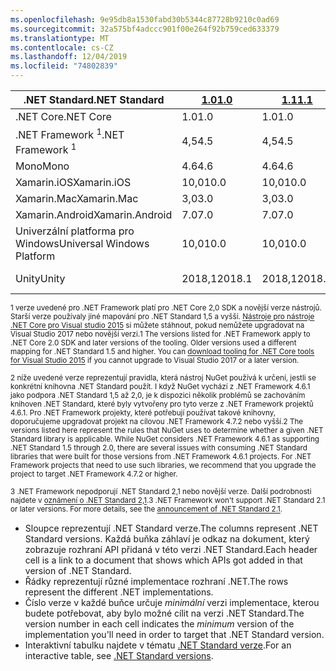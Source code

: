 ```yaml
---
ms.openlocfilehash: 9e95db8a1530fabd30b5344c87728b9210c0ad69
ms.sourcegitcommit: 32a575bf4adccc901f00e264f92b759ced633379
ms.translationtype: MT
ms.contentlocale: cs-CZ
ms.lasthandoff: 12/04/2019
ms.locfileid: "74802839"
---
```

| <span data-ttu-id="d3242-101">.NET Standard</span><span class="sxs-lookup"><span data-stu-id="d3242-101">.NET Standard</span></span>              | <span data-ttu-id="d3242-102">[1.0]</span><span class="sxs-lookup"><span data-stu-id="d3242-102">[1.0]</span></span>  | <span data-ttu-id="d3242-103">[1.1]</span><span class="sxs-lookup"><span data-stu-id="d3242-103">[1.1]</span></span>  | <span data-ttu-id="d3242-104">[1.2]</span><span class="sxs-lookup"><span data-stu-id="d3242-104">[1.2]</span></span> | <span data-ttu-id="d3242-105">[1.3]</span><span class="sxs-lookup"><span data-stu-id="d3242-105">[1.3]</span></span> | <span data-ttu-id="d3242-106">[1.4]</span><span class="sxs-lookup"><span data-stu-id="d3242-106">[1.4]</span></span> | <span data-ttu-id="d3242-107">[1,5]</span><span class="sxs-lookup"><span data-stu-id="d3242-107">[1.5]</span></span>              | <span data-ttu-id="d3242-108">[1.6]</span><span class="sxs-lookup"><span data-stu-id="d3242-108">[1.6]</span></span>              | <span data-ttu-id="d3242-109">[2.0]</span><span class="sxs-lookup"><span data-stu-id="d3242-109">[2.0]</span></span>               | <span data-ttu-id="d3242-110">[2,1]</span><span class="sxs-lookup"><span data-stu-id="d3242-110">[2.1]</span></span> |
|----------------------------|--------|--------|-------|-------|-------|--------------------|--------------------|---------------------|---------------------
| <span data-ttu-id="d3242-111">.NET Core</span><span class="sxs-lookup"><span data-stu-id="d3242-111">.NET Core</span></span>                  | <span data-ttu-id="d3242-112">1.0</span><span class="sxs-lookup"><span data-stu-id="d3242-112">1.0</span></span>    | <span data-ttu-id="d3242-113">1.0</span><span class="sxs-lookup"><span data-stu-id="d3242-113">1.0</span></span>    | <span data-ttu-id="d3242-114">1.0</span><span class="sxs-lookup"><span data-stu-id="d3242-114">1.0</span></span>   | <span data-ttu-id="d3242-115">1.0</span><span class="sxs-lookup"><span data-stu-id="d3242-115">1.0</span></span>   | <span data-ttu-id="d3242-116">1.0</span><span class="sxs-lookup"><span data-stu-id="d3242-116">1.0</span></span>   | <span data-ttu-id="d3242-117">1.0</span><span class="sxs-lookup"><span data-stu-id="d3242-117">1.0</span></span>                | <span data-ttu-id="d3242-118">1.0</span><span class="sxs-lookup"><span data-stu-id="d3242-118">1.0</span></span>                | <span data-ttu-id="d3242-119">2.0</span><span class="sxs-lookup"><span data-stu-id="d3242-119">2.0</span></span>                 | <span data-ttu-id="d3242-120">3,0</span><span class="sxs-lookup"><span data-stu-id="d3242-120">3.0</span></span> |
| <span data-ttu-id="d3242-121">.NET Framework <sup>1</sup></span><span class="sxs-lookup"><span data-stu-id="d3242-121">.NET Framework <sup>1</sup></span></span>| <span data-ttu-id="d3242-122">4,5</span><span class="sxs-lookup"><span data-stu-id="d3242-122">4.5</span></span>    | <span data-ttu-id="d3242-123">4,5</span><span class="sxs-lookup"><span data-stu-id="d3242-123">4.5</span></span>    | <span data-ttu-id="d3242-124">4.5.1</span><span class="sxs-lookup"><span data-stu-id="d3242-124">4.5.1</span></span> | <span data-ttu-id="d3242-125">4.6</span><span class="sxs-lookup"><span data-stu-id="d3242-125">4.6</span></span>   | <span data-ttu-id="d3242-126">4.6.1</span><span class="sxs-lookup"><span data-stu-id="d3242-126">4.6.1</span></span> | <span data-ttu-id="d3242-127">4.6.1 <sup>2</sup></span><span class="sxs-lookup"><span data-stu-id="d3242-127">4.6.1 <sup>2</sup></span></span> | <span data-ttu-id="d3242-128">4.6.1 <sup>2</sup></span><span class="sxs-lookup"><span data-stu-id="d3242-128">4.6.1 <sup>2</sup></span></span> | <span data-ttu-id="d3242-129">4.6.1 <sup>2</sup></span><span class="sxs-lookup"><span data-stu-id="d3242-129">4.6.1 <sup>2</sup></span></span>  | <span data-ttu-id="d3242-130">Není k dispozici<sup>3</sup></span><span class="sxs-lookup"><span data-stu-id="d3242-130">N/A<sup>3</sup></span></span> |
| <span data-ttu-id="d3242-131">Mono</span><span class="sxs-lookup"><span data-stu-id="d3242-131">Mono</span></span>                       | <span data-ttu-id="d3242-132">4.6</span><span class="sxs-lookup"><span data-stu-id="d3242-132">4.6</span></span>    | <span data-ttu-id="d3242-133">4.6</span><span class="sxs-lookup"><span data-stu-id="d3242-133">4.6</span></span>    | <span data-ttu-id="d3242-134">4.6</span><span class="sxs-lookup"><span data-stu-id="d3242-134">4.6</span></span>   | <span data-ttu-id="d3242-135">4.6</span><span class="sxs-lookup"><span data-stu-id="d3242-135">4.6</span></span>   | <span data-ttu-id="d3242-136">4.6</span><span class="sxs-lookup"><span data-stu-id="d3242-136">4.6</span></span>   | <span data-ttu-id="d3242-137">4.6</span><span class="sxs-lookup"><span data-stu-id="d3242-137">4.6</span></span>                | <span data-ttu-id="d3242-138">4.6</span><span class="sxs-lookup"><span data-stu-id="d3242-138">4.6</span></span>                | <span data-ttu-id="d3242-139">5.4</span><span class="sxs-lookup"><span data-stu-id="d3242-139">5.4</span></span>                 | <span data-ttu-id="d3242-140">6.4</span><span class="sxs-lookup"><span data-stu-id="d3242-140">6.4</span></span> |
| <span data-ttu-id="d3242-141">Xamarin.iOS</span><span class="sxs-lookup"><span data-stu-id="d3242-141">Xamarin.iOS</span></span>                | <span data-ttu-id="d3242-142">10,0</span><span class="sxs-lookup"><span data-stu-id="d3242-142">10.0</span></span>   | <span data-ttu-id="d3242-143">10,0</span><span class="sxs-lookup"><span data-stu-id="d3242-143">10.0</span></span>   | <span data-ttu-id="d3242-144">10,0</span><span class="sxs-lookup"><span data-stu-id="d3242-144">10.0</span></span>  | <span data-ttu-id="d3242-145">10,0</span><span class="sxs-lookup"><span data-stu-id="d3242-145">10.0</span></span>  | <span data-ttu-id="d3242-146">10,0</span><span class="sxs-lookup"><span data-stu-id="d3242-146">10.0</span></span>  | <span data-ttu-id="d3242-147">10,0</span><span class="sxs-lookup"><span data-stu-id="d3242-147">10.0</span></span>               | <span data-ttu-id="d3242-148">10,0</span><span class="sxs-lookup"><span data-stu-id="d3242-148">10.0</span></span>               | <span data-ttu-id="d3242-149">10,14</span><span class="sxs-lookup"><span data-stu-id="d3242-149">10.14</span></span>               | <span data-ttu-id="d3242-150">12,16</span><span class="sxs-lookup"><span data-stu-id="d3242-150">12.16</span></span> |
| <span data-ttu-id="d3242-151">Xamarin.Mac</span><span class="sxs-lookup"><span data-stu-id="d3242-151">Xamarin.Mac</span></span>                | <span data-ttu-id="d3242-152">3,0</span><span class="sxs-lookup"><span data-stu-id="d3242-152">3.0</span></span>    | <span data-ttu-id="d3242-153">3,0</span><span class="sxs-lookup"><span data-stu-id="d3242-153">3.0</span></span>    | <span data-ttu-id="d3242-154">3,0</span><span class="sxs-lookup"><span data-stu-id="d3242-154">3.0</span></span>   | <span data-ttu-id="d3242-155">3,0</span><span class="sxs-lookup"><span data-stu-id="d3242-155">3.0</span></span>   | <span data-ttu-id="d3242-156">3,0</span><span class="sxs-lookup"><span data-stu-id="d3242-156">3.0</span></span>   | <span data-ttu-id="d3242-157">3,0</span><span class="sxs-lookup"><span data-stu-id="d3242-157">3.0</span></span>                | <span data-ttu-id="d3242-158">3,0</span><span class="sxs-lookup"><span data-stu-id="d3242-158">3.0</span></span>                | <span data-ttu-id="d3242-159">3.8</span><span class="sxs-lookup"><span data-stu-id="d3242-159">3.8</span></span>                 | <span data-ttu-id="d3242-160">5,16</span><span class="sxs-lookup"><span data-stu-id="d3242-160">5.16</span></span> |
| <span data-ttu-id="d3242-161">Xamarin.Android</span><span class="sxs-lookup"><span data-stu-id="d3242-161">Xamarin.Android</span></span>            | <span data-ttu-id="d3242-162">7.0</span><span class="sxs-lookup"><span data-stu-id="d3242-162">7.0</span></span>    | <span data-ttu-id="d3242-163">7.0</span><span class="sxs-lookup"><span data-stu-id="d3242-163">7.0</span></span>    | <span data-ttu-id="d3242-164">7.0</span><span class="sxs-lookup"><span data-stu-id="d3242-164">7.0</span></span>   | <span data-ttu-id="d3242-165">7.0</span><span class="sxs-lookup"><span data-stu-id="d3242-165">7.0</span></span>   | <span data-ttu-id="d3242-166">7.0</span><span class="sxs-lookup"><span data-stu-id="d3242-166">7.0</span></span>   | <span data-ttu-id="d3242-167">7.0</span><span class="sxs-lookup"><span data-stu-id="d3242-167">7.0</span></span>                | <span data-ttu-id="d3242-168">7.0</span><span class="sxs-lookup"><span data-stu-id="d3242-168">7.0</span></span>                | <span data-ttu-id="d3242-169">8.0</span><span class="sxs-lookup"><span data-stu-id="d3242-169">8.0</span></span>                 | <span data-ttu-id="d3242-170">10,0</span><span class="sxs-lookup"><span data-stu-id="d3242-170">10.0</span></span> |
| <span data-ttu-id="d3242-171">Univerzální platforma pro Windows</span><span class="sxs-lookup"><span data-stu-id="d3242-171">Universal Windows Platform</span></span> | <span data-ttu-id="d3242-172">10,0</span><span class="sxs-lookup"><span data-stu-id="d3242-172">10.0</span></span>   | <span data-ttu-id="d3242-173">10,0</span><span class="sxs-lookup"><span data-stu-id="d3242-173">10.0</span></span>   | <span data-ttu-id="d3242-174">10,0</span><span class="sxs-lookup"><span data-stu-id="d3242-174">10.0</span></span>  | <span data-ttu-id="d3242-175">10,0</span><span class="sxs-lookup"><span data-stu-id="d3242-175">10.0</span></span>  | <span data-ttu-id="d3242-176">10,0</span><span class="sxs-lookup"><span data-stu-id="d3242-176">10.0</span></span>  | <span data-ttu-id="d3242-177">10.0.16299</span><span class="sxs-lookup"><span data-stu-id="d3242-177">10.0.16299</span></span>         | <span data-ttu-id="d3242-178">10.0.16299</span><span class="sxs-lookup"><span data-stu-id="d3242-178">10.0.16299</span></span>         | <span data-ttu-id="d3242-179">10.0.16299</span><span class="sxs-lookup"><span data-stu-id="d3242-179">10.0.16299</span></span>          | <span data-ttu-id="d3242-180">Bude určeno později</span><span class="sxs-lookup"><span data-stu-id="d3242-180">TBD</span></span> |
| <span data-ttu-id="d3242-181">Unity</span><span class="sxs-lookup"><span data-stu-id="d3242-181">Unity</span></span>                      | <span data-ttu-id="d3242-182">2018,1</span><span class="sxs-lookup"><span data-stu-id="d3242-182">2018.1</span></span> | <span data-ttu-id="d3242-183">2018,1</span><span class="sxs-lookup"><span data-stu-id="d3242-183">2018.1</span></span> | <span data-ttu-id="d3242-184">2018,1</span><span class="sxs-lookup"><span data-stu-id="d3242-184">2018.1</span></span>| <span data-ttu-id="d3242-185">2018,1</span><span class="sxs-lookup"><span data-stu-id="d3242-185">2018.1</span></span>| <span data-ttu-id="d3242-186">2018,1</span><span class="sxs-lookup"><span data-stu-id="d3242-186">2018.1</span></span>| <span data-ttu-id="d3242-187">2018,1</span><span class="sxs-lookup"><span data-stu-id="d3242-187">2018.1</span></span>             |  <span data-ttu-id="d3242-188">2018,1</span><span class="sxs-lookup"><span data-stu-id="d3242-188">2018.1</span></span>            | <span data-ttu-id="d3242-189">2018,1</span><span class="sxs-lookup"><span data-stu-id="d3242-189">2018.1</span></span>              | <span data-ttu-id="d3242-190">Bude určeno později</span><span class="sxs-lookup"><span data-stu-id="d3242-190">TBD</span></span> |

<span data-ttu-id="d3242-191"><sup>1 verze uvedené pro .NET Framework platí pro .NET Core 2,0 SDK a novější verze nástrojů. Starší verze používaly jiné mapování pro .NET Standard 1,5 a vyšší. [Nástroje pro nástroje .NET Core pro Visual studio 2015](https://github.com/dotnet/core/blob/master/release-notes/download-archive.md) si můžete stáhnout, pokud nemůžete upgradovat na Visual Studio 2017 nebo novější verzi.</sup></span><span class="sxs-lookup"><span data-stu-id="d3242-191"><sup>1 The versions listed for .NET Framework apply to .NET Core 2.0 SDK and later versions of the tooling. Older versions used a different mapping for .NET Standard 1.5 and higher. You can [download tooling for .NET Core tools for Visual Studio 2015](https://github.com/dotnet/core/blob/master/release-notes/download-archive.md) if you cannot upgrade to Visual Studio 2017 or a later version.</sup></span></span>

<span data-ttu-id="d3242-192"><sup>2 níže uvedené verze reprezentují pravidla, která nástroj NuGet používá k určení, jestli se konkrétní knihovna .NET Standard použít. I když NuGet vychází z .NET Framework 4.6.1 jako podpora .NET Standard 1,5 až 2,0, je k dispozici několik problémů se zachováním knihoven .NET Standard, které byly vytvořeny pro tyto verze z .NET Framework projektů 4.6.1. Pro .NET Framework projekty, které potřebují používat takové knihovny, doporučujeme upgradovat projekt na cílovou .NET Framework 4.7.2 nebo vyšší.</sup></span><span class="sxs-lookup"><span data-stu-id="d3242-192"><sup>2 The versions listed here represent the rules that NuGet uses to determine whether a given .NET Standard library is applicable. While NuGet considers .NET Framework 4.6.1 as supporting .NET Standard 1.5 through 2.0, there are several issues with consuming .NET Standard libraries that were built for those versions from .NET Framework 4.6.1 projects. For .NET Framework projects that need to use such libraries, we recommend that you upgrade the project to target .NET Framework 4.7.2 or higher.</sup></span></span>

<span data-ttu-id="d3242-193"><sup>3 .NET Framework nepodporují .NET Standard 2,1 nebo novější verze. Další podrobnosti najdete v [oznámení o .NET Standard 2,1](https://devblogs.microsoft.com/dotnet/announcing-net-standard-2-1/).</sup></span><span class="sxs-lookup"><span data-stu-id="d3242-193"><sup>3 .NET Framework won't support .NET Standard 2.1 or later versions. For more details, see the [announcement of .NET Standard 2.1](https://devblogs.microsoft.com/dotnet/announcing-net-standard-2-1/).</sup></span></span>

- <span data-ttu-id="d3242-194">Sloupce reprezentují .NET Standard verze.</span><span class="sxs-lookup"><span data-stu-id="d3242-194">The columns represent .NET Standard versions.</span></span> <span data-ttu-id="d3242-195">Každá buňka záhlaví je odkaz na dokument, který zobrazuje rozhraní API přidaná v této verzi .NET Standard.</span><span class="sxs-lookup"><span data-stu-id="d3242-195">Each header cell is a link to a document that shows which APIs got added in that version of .NET Standard.</span></span>
- <span data-ttu-id="d3242-196">Řádky reprezentují různé implementace rozhraní .NET.</span><span class="sxs-lookup"><span data-stu-id="d3242-196">The rows represent the different .NET implementations.</span></span>
- <span data-ttu-id="d3242-197">Číslo verze v každé buňce určuje *minimální* verzi implementace, kterou budete potřebovat, aby bylo možné cílit na verzi .NET Standard.</span><span class="sxs-lookup"><span data-stu-id="d3242-197">The version number in each cell indicates the *minimum* version of the implementation you'll need in order to target that .NET Standard version.</span></span>
- <span data-ttu-id="d3242-198">Interaktivní tabulku najdete v tématu [.NET Standard verze](https://dotnet.microsoft.com/platform/dotnet-standard#versions).</span><span class="sxs-lookup"><span data-stu-id="d3242-198">For an interactive table, see [.NET Standard versions](https://dotnet.microsoft.com/platform/dotnet-standard#versions).</span></span>

[1.0]: https://github.com/dotnet/standard/blob/master/docs/versions/netstandard1.0.md
[1.1]: https://github.com/dotnet/standard/blob/master/docs/versions/netstandard1.1.md
[1.2]: https://github.com/dotnet/standard/blob/master/docs/versions/netstandard1.2.md
[1.3]: https://github.com/dotnet/standard/blob/master/docs/versions/netstandard1.3.md
[1.4]: https://github.com/dotnet/standard/blob/master/docs/versions/netstandard1.4.md
[1,5]: https://github.com/dotnet/standard/blob/master/docs/versions/netstandard1.5.md
[1.5]: https://github.com/dotnet/standard/blob/master/docs/versions/netstandard1.5.md
[1.6]: https://github.com/dotnet/standard/blob/master/docs/versions/netstandard1.6.md
[2.0]: https://github.com/dotnet/standard/blob/master/docs/versions/netstandard2.0.md
[2,1]: https://github.com/dotnet/standard/blob/master/docs/versions/netstandard2.1.md
[2.1]: https://github.com/dotnet/standard/blob/master/docs/versions/netstandard2.1.md
